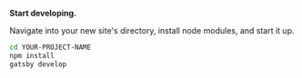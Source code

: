**Start developing.**

Navigate into your new site's directory, install node modules, and start it up.

```sh
cd YOUR-PROJECT-NAME
npm install
gatsby develop
```

